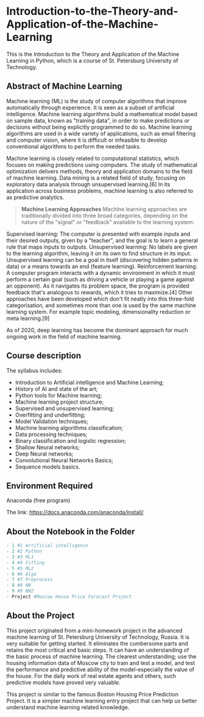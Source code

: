# Introduction-to-the-Theory-and-Application-of-the-Machine-Learning
This is the Introduction to the Theory and Application of the Machine Learning in Python, which is a course of St. Petersburg University of Technology.
## Abstract of Machine Learning
Machine learning (ML) is the study of computer algorithms that improve automatically through experience. It is seen as a subset of artificial intelligence. Machine learning algorithms build a mathematical model based on sample data, known as "training data", in order to make predictions or decisions without being explicitly programmed to do so. Machine learning algorithms are used in a wide variety of applications, such as email filtering and computer vision, where it is difficult or infeasible to develop conventional algorithms to perform the needed tasks.

Machine learning is closely related to computational statistics, which focuses on making predictions using computers. The study of mathematical optimization delivers methods, theory and application domains to the field of machine learning. Data mining is a related field of study, focusing on exploratory data analysis through unsupervised learning.[6] In its application across business problems, machine learning is also referred to as predictive analytics.
> **Machine Learning Approaches**
> Machine learning approaches are traditionally divided into three broad categories, depending on the nature of the "signal" or "feedback" available to the learning system:

Supervised learning: The computer is presented with example inputs and their desired outputs, given by a "teacher", and the goal is to learn a general rule that maps inputs to outputs.
Unsupervised learning: No labels are given to the learning algorithm, leaving it on its own to find structure in its input. Unsupervised learning can be a goal in itself (discovering hidden patterns in data) or a means towards an end (feature learning).
Reinforcement learning: A computer program interacts with a dynamic environment in which it must perform a certain goal (such as driving a vehicle or playing a game against an opponent). As it navigates its problem space, the program is provided feedback that's analogous to rewards, which it tries to maximize.[4]
Other approaches have been developed which don't fit neatly into this three-fold categorisation, and sometimes more than one is used by the same machine learning system. For example topic modeling, dimensionality reduction or meta learning.[9]

As of 2020, deep learning has become the dominant approach for much ongoing work in the field of machine learning.
## Course description
The syllabus includes:
* Introduction to Artificial intelligence and Machine Learning;
* History of AI and state of the art;
* Python tools for Machine learning;
* Machine learning project structure;
* Supervised and unsupervised learning;
* Overfitting and underfitting;
* Model Validation techniques;
* Machine learning algorithms classification;
* Data processing techniques;
* Binary classification and logistic regression;
* Shallow Neural networks;
* Deep Neural networks;
* Convolutional Neural Networks Basics;
* Sequence models basics.
## Environment Required
Anaconda (free program)

The link: https://docs.anaconda.com/anaconda/install/
## About the Notebook in the Folder
```python
- 1 #1 Artificial intelligence
- 2 #2 Python
- 3 #3 ML1
- 4 #4 Fitting
- 5 #5 ML2
- 6 #6 Algo
- 7 #7 Preprocess
- 8 #8 NN
- 9 #9 NN2
- Project #Moscow House Price Forecast Project
```
## About the Project
This project originated from a mini-homework project in the advanced machine learning of St. Petersburg University of Technology, Russia. It is very suitable for getting started. It eliminates the cumbersome parts and retains the most critical and basic steps. It can have an understanding of the basic process of machine learning. The clearest understanding; use the housing information data of Moscow city to train and test a model, and test the performance and predictive ability of the model-especially the value of the house. For the daily work of real estate agents and others, such predictive models have proved very valuable.

This project is similar to the famous Boston Housing Price Prediction Project. It is a simpler machine learning entry project that can help us better understand machine learning related knowledge.
